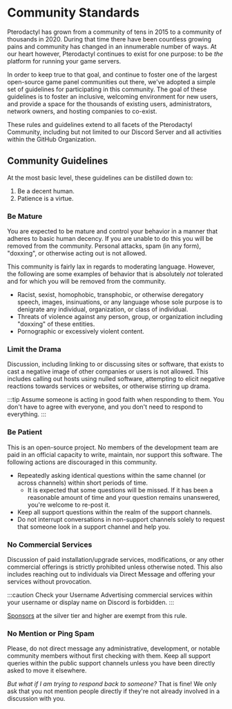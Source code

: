 # Community Standards

<!--
    Sorry, but this file is off limits to additions or deletions that are not the result of fixing
    grammar or spelling mistakes.
-->

Pterodactyl has grown from a community of tens in 2015 to a community of thousands in 2020. During that time
there have been countless growing pains and community has changed in an innumerable number of ways. At our heart
however, Pterodactyl continues to exist for one purpose: to be _the_ platform for running your game servers.

In order to keep true to that goal, and continue to foster one of the largest open-source game panel communities
out there, we've adopted a simple set of guidelines for participating in this community. The goal of these guidelines
is to foster an inclusive, welcoming environment for new users, and provide a space for the thousands of existing
users, administrators, network owners, and hosting companies to co-exist.

These rules and guidelines extend to all facets of the Pterodactyl Community, including but not limited to our
Discord Server and all activities within the GitHub Organization.

## Community Guidelines
At the most basic level, these guidelines can be distilled down to:

1. Be a decent human.
2. Patience is a virtue.

### Be Mature
You are expected to be mature and control your behavior in a manner that adheres to basic human decency. If you are
unable to do this you will be removed from the community. Personal attacks, spam (in any form), "doxxing", or otherwise
acting out is not allowed.

This community is fairly lax in regards to moderating language. However, the following are some examples of
behavior that is absolutely _not_ tolerated and for which you will be removed from the community.

* Racist, sexist, homophobic, transphobic, or otherwise deregatory speech, images, insinuations, or any language whose
  sole purpose is to denigrate any individual, organization, or class of individual.
* Threats of violence against any person, group, or organization including "doxxing" of these entities.
* Pornographic or excessively violent content.

### Limit the Drama
Discussion, including linking to or discussing sites or software, that exists to cast a negative image of other
companies or users is not allowed. This includes calling out hosts using nulled software, attempting to elicit negative
reactions towards services or websites, or otherwise stirring up drama.

:::tip
Assume someone is acting in good faith when responding to them. You don't have to agree with everyone, and you
don't need to respond to everything.
:::

### Be Patient
This is an open-source project. No members of the development team are paid in an official capacity to write,
maintain, nor support this software. The following actions are discouraged in this community.

* Repeatedly asking identical questions within the same channel (or across channels) within short periods of time.
  * It is expected that some questions will be missed. If it has been a reasonable amount of time and your question
    remains unanswered, you're welcome to re-post it.
* Keep all support questions within the realm of the support channels.
* Do not interrupt conversations in non-support channels solely to request that someone look in a support channel
  and help you.

### No Commercial Services
Discussion of paid installation/upgrade services, modifications, or any other commercial offerings is strictly
prohibited unless otherwise noted. This also includes reaching out to individuals via Direct Message and offering
your services without provocation.

:::caution Check your Username
Advertising commercial services within your username or display name on Discord is forbidden.
:::

[Sponsors](./about.md#sponsors) at the silver tier and higher are exempt from this rule.

### No Mention or Ping Spam
Please, do not direct message any administrative, development, or notable community members without first
checking with them. Keep all support queries within the public support channels unless you have been directly
asked to move it elsewhere.

_But what if I am trying to respond back to someone?_ That is fine! We only ask that you not mention people
directly if they're not already involved in a discussion with you.
